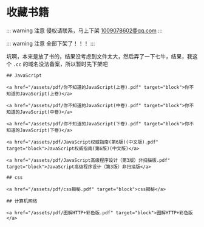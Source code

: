 # 收藏书籍

::: warning 注意
侵权请联系，马上下架 1009078602@qq.com
:::

::: warning 注意
全部下架了！！！
:::

坑啊，本来是放了书的，结果没考虑到文件太大，然后弄了一下七牛，结果，我这个 `.cc` 的域名没法备案，所以暂时先下架吧

```
## JavaScript

<a href="/assets/pdf/你不知道的JavaScript(上卷).pdf" target="block">你不知道的JavaScript(上卷)</a>

<a href="/assets/pdf/你不知道的JavaScript(中卷).pdf" target="block">你不知道的JavaScript(中卷)</a>

<a href="/assets/pdf/你不知道的JavaScript(下卷).pdf" target="block">你不知道的JavaScript(下卷)</a>

<a href="/assets/pdf/JavaScript权威指南(第6版)(中文版).pdf" target="block">JavaScript权威指南(第6版)(中文版)</a>

<a href="/assets/pdf/JavaScript高级程序设计（第3版）非扫描版.pdf" target="block">JavaScript高级程序设计（第3版）非扫描版</a>

## css

<a href="/assets/pdf/css揭秘.pdf" target="block">css揭秘</a>

## 计算机网络

<a href="/assets/pdf/图解HTTP+彩色版.pdf" target="block">图解HTTP+彩色版</a>
```
